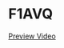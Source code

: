 # F1AVQ
[Preview Video](https://drive.google.com/file/d/1IADOhzdIquHOpqWBwf4LnFLmvWDooin0/view?usp=drive_link)
